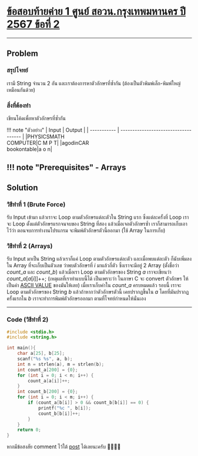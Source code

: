 # [ข้อสอบท้ายค่าย 1 ศูนย์ สอวน.กรุงเทพมหานคร ปี 2567 ข้อที่ 2](https://grader.gchan.moe/problemset/c1_bkk67_2)

---

## Problem

### สรุปโจทย์

เรามี String จำนวน 2 อัน และเราต้องการหาตัวอักษรที่ซ้ำกัน (ต้องเป็นตัวพิมพ์เล็ก-พิมพ์ใหญ่เหมือนกันด้วย)

### สิ่งที่ต้องทำ

เขียนโค้ดเพื่อหาตัวอักษรที่ซ้ำกัน

!!! note "ตัวอย่าง"
    | Input      | Output                          |
    | ----------- | ------------------------------------ |
    |PHYSICSMATH<br>COMPUTER|C M P T|
    |agodinCAR<br>bookontable|a o n|

!!! note "Prerequisites"
    - Arrays
---

## Solution

### วิธีทำที่ 1 (Brute Force)

รับ Input เข้ามา แล้วเราจะ Loop ตามตัวอักษรแต่ละตัวใน String แรก ซึ่งแต่ละครั้งที่ Loop เราจะ Loop ตั้งแต่ตัวอักษรแรกจนจบของ String ที่สอง แล้วเมื่อเจอตัวอักษรซ้ำ เราก็สามารถเก็บเอาไว้ว่า ตอนจบการทำงานโปรแกรม จะพิมพ์ตัวอักษรตัวนี้ออกมา (ใช้ Array ในการเก็บ)

### วิธีทำที่ 2 (Arrays)

รับ Input มาเป็น String แล้วเราก็แค่ Loop ตามตัวอักษรแต่ละตัว และเมื่อพบแต่ละตัว ก็นับเพิ่มลงใน Array ที่จะเก็บเป็นตัวเลข ว่าพบตัวอักษรที่ $i$ มาแล้วกี่ตัว ซึ่งเราจะมีอยู่ 2 Array (ตั้งชื่อว่า $count\_a$ และ $count\_b$) แล้วเมื่อเรา Loop ตามตัวอักษรของ String $a$ เราจะเขียนว่า $count\_a[a[i]]$++; (เหตุผลที่เราทำแบบนี้ได้ เป็นเพราะว่า ในภาษา C จะ convert ตัวอักษร ให้เป็นค่า [ASCII VALUE](https://www.ascii-code.com/) ของมันให้เลย) เมื่อเราเก็บค่าใน $count\_a$ ครบหมดแล้ว รอบนี้ เราจะ Loop ตามตัวอักษรของ String $b$ แล้วถ้าหากว่าตัวอักษรตัวนี้ เคยปรากฏขึ้นใน $a$ โดยที่มันปรากฏครั้งแรกใน $b$ เราจะทำการพิมพ์ตัวอักษรออกมา ตามที่โจทย์กำหนดให้นั่นเอง

---

### Code (วิธีทำที่ 2)

```cpp title="repeating_string.c"
#include <stdio.h>
#include <string.h>

int main(){
    char a[25], b[25];
    scanf("%s %s", a, b);
    int n = strlen(a), m = strlen(b);
    int count_a[200] = {0};
    for (int i = 0; i < n; i++) {
        count_a[a[i]]++;
    }
    int count_b[200] = {0};
    for (int i = 0; i < m; i++) {
        if (count_a[b[i]] > 0 && count_b[b[i]] == 0) {
            printf("%c ", b[i]);
            count_b[b[i]]++;
        }
    }
    return 0;
}
```

หากมีข้อสงสัย comment ไว้ใต้ [post](https://www.facebook.com/share/p/1BWCw366mm/) ได้เลยนะครับ 🙇‍♂️🙇‍♂️  
